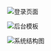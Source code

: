 ![登录页面](https://upload-images.jianshu.io/upload_images/6010417-243e923b2d62ddad.png?imageMogr2/auto-orient/strip%7CimageView2/2/w/1240)

![后台模板](https://upload-images.jianshu.io/upload_images/6010417-afd986b91a637703.png?imageMogr2/auto-orient/strip%7CimageView2/2/w/1240)

![系统结构图](https://upload-images.jianshu.io/upload_images/6010417-a36764c47881f2a7.png?imageMogr2/auto-orient/strip%7CimageView2/2/w/1240)

